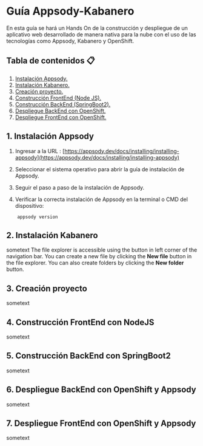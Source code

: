 # Guía Appsody-Kabanero
En esta guía se hará un Hands On de la construcción y despliegue de un aplicativo web desarrollado de manera nativa para la nube con el uso de las tecnologías como Appsody, Kabanero y OpenShift.


## Tabla de contenidos :clipboard:

1. [ Instalación Appsody. ](#instApp)  
2. [ Instalación Kabanero. ](#instKab)  
3. [ Creación proyecto. ](#proy)  
4. [ Construcción FrontEnd (Node JS). ](#front)  
5. [ Construcción BackEnd (SpringBoot2). ](#back)  
6. [ Despliegue BackEnd con OpenShift. ](#depBack)
7. [ Despliegue FrontEnd con OpenShift. ](#depFront)  
  
  
<a name="instApp"></a>  
## 1. Instalación Appsody   
  
1. Ingresar a la URL :
      [https://appsody.dev/docs/installing/installing-appsody](https://appsody.dev/docs/installing/installing-appsody) 
 
2. Seleccionar el sistema operativo para abrir la guía de instalación de Appsody.

3. Seguir el paso a paso de la instalación de Appsody.

4. Verificar la correcta instalación de Appsody en la terminal o CMD del dispositivo:
 
```
    appsody version
```
  
<a name="instKab"></a>  
## 2. Instalación Kabanero  
  
sometext
The file explorer is accessible using the button in left corner of the navigation bar. You can create a new file by clicking the **New file** button in the file explorer. You can also create folders by clicking the **New folder** button.

<a name="proy"></a>  
## 3. Creación proyecto  

sometext

<a name="front"></a>  
## 4. Construcción FrontEnd con NodeJS  

sometext

<a name="back"></a>  
## 5. Construcción BackEnd con SpringBoot2

sometext

<a name="depBack"></a>  
## 6. Despliegue BackEnd con OpenShift y Appsody 

sometext

<a name="depFront"></a>  
## 7. Despliegue FrontEnd con OpenShift y Appsody 

sometext
